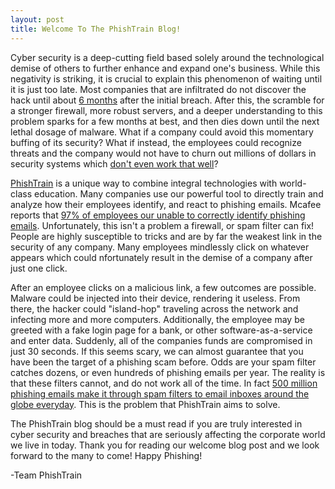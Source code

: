 ```yaml
---
layout: post
title: Welcome To The PhishTrain Blog!
---
```


Cyber security is a deep-cutting field based solely around the technological demise of others to further enhance and expand one's business. While this negativity is striking, it is crucial to explain this phenomenon of waiting until it is just too late. Most companies that are infiltrated do not discover the hack until about [6 months](https://www2.trustwave.com/GSR2015.html?utm_source=redirect&utm_medium=web&utm_campaign=GSR2015) after the initial breach. After this, the scramble for a stronger firewall, more robust servers, and a deeper understanding to this problem sparks for a few months at best, and then dies down until the next lethal dosage of malware. What if a company could avoid this momentary buffing of its security? What if instead, the employees could recognize threats and the company would not have to churn out millions of dollars in security systems which [don't even work that well](https://powermore.dell.com/technology/is-anti-virus-software-obsolete/)?

[PhishTrain](https://phishtrain.com/) is a unique way to combine integral technologies with world-class education. Many companies use our powerful tool to directly train and analyze how their employees identify, and react to phishing emails. Mcafee reports that [97% of employees our unable to correctly identify phishing emails](http://newsroom.mcafee.com/press-release/97-people-globally-unable-correctly-identify-phishing-emails).  Unfortunately, this isn't a problem a firewall, or spam filter can fix! People are highly susceptible to tricks and are by far the weakest link in the security of any company. Many employees mindlessly click on whatever appears which could nfortunately result in the demise of a company after just one click.

After an employee clicks on a malicious link, a few outcomes are possible. Malware could be injected into their device, rendering it useless. From there, the hacker could "island-hop" traveling across the network and infecting more and more computers. Additionally, the employee may be greeted with a fake login page for a bank, or other software-as-a-service and enter data. Suddenly, all of the companies funds are compromised in just 30 seconds. If this seems scary, we can almost guarantee that you have been the target of a phishing scam before. Odds are your spam filter catches dozens, or even hundreds of phishing emails per year.  The reality is that these filters cannot, and do not work all of the time.  In fact  [500 million phishing emails make it through spam filters to email inboxes around the globe everyday](https://blog.digicert.com/dont-get-caught-phishing-scams/).  This is the problem that PhishTrain aims to solve.

The PhishTrain blog should be a must read if you are truly interested in cyber security and breaches that are seriously affecting the corporate world we live in today. Thank you for reading our welcome blog post and we look forward to the many to come! Happy Phishing!

-Team PhishTrain
